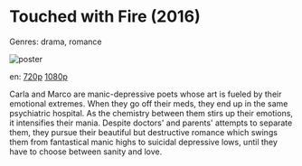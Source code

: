 # Touched with Fire (2016)

Genres: drama, romance

![poster](http://image.tmdb.org/t/p/w500/gXDU48plOVgYaDmtqu4rnIBCjqU.jpg)

en:
  [720p](magnet:?xt=urn:btih:E74CB05EA3BF65E114C44196D8DE115A2E358CC5&tr=udp://glotorrents.pw:6969/announce&tr=udp://tracker.opentrackr.org:1337/announce&tr=udp://torrent.gresille.org:80/announce&tr=udp://tracker.openbittorrent.com:80&tr=udp://tracker.coppersurfer.tk:6969&tr=udp://tracker.leechers-paradise.org:6969&tr=udp://p4p.arenabg.ch:1337&tr=udp://tracker.internetwarriors.net:1337)
  [1080p](magnet:?xt=urn:btih:EFED8F7E8D549AE31544BCAA523CA6D050EFDC17&tr=udp://glotorrents.pw:6969/announce&tr=udp://tracker.opentrackr.org:1337/announce&tr=udp://torrent.gresille.org:80/announce&tr=udp://tracker.openbittorrent.com:80&tr=udp://tracker.coppersurfer.tk:6969&tr=udp://tracker.leechers-paradise.org:6969&tr=udp://p4p.arenabg.ch:1337&tr=udp://tracker.internetwarriors.net:1337)
  


Carla and Marco are manic-depressive poets whose art is fueled by their emotional extremes. When they go off their meds, they end up in the same psychiatric hospital. As the chemistry between them stirs up their emotions, it intensifies their mania. Despite doctors' and parents' attempts to separate them, they pursue their beautiful but destructive romance which swings them from fantastical manic highs to suicidal depressive lows, until they have to choose between sanity and love.